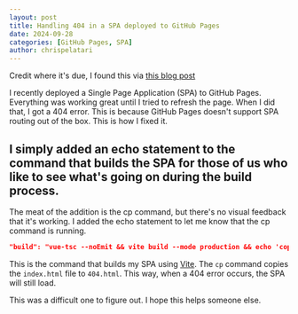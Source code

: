 ```yaml
---
layout: post
title: Handling 404 in a SPA deployed to GitHub Pages
date: 2024-09-28
categories: [GitHub Pages, SPA]
author: chrispelatari
---
```


Credit where it's due, I found this via [this blog post](https://dev.to/lico/handling-404-error-in-spa-deployed-on-github-pages-246p)

I recently deployed a Single Page Application (SPA) to GitHub Pages. Everything was working great until I tried to refresh the page. When I did that, I got a 404 error. This is because GitHub Pages doesn't support SPA routing out of the box. This is how I fixed it.

## I simply added an echo statement to the command that builds the SPA for those of us who like to see what's going on during the build process.

The meat of the addition is the cp command, but there's no visual feedback that it's working. I added the echo statement to let me know that the cp command is running.

```json
"build": "vue-tsc --noEmit && vite build --mode production && echo 'copying index.html to 404.html in ./dist' && cp ./dist/index.html ./dist/404.html",
```

This is the command that builds my SPA using [Vite](https://vitejs.dev/). The `cp` command copies the `index.html` file to `404.html`. This way, when a 404 error occurs, the SPA will still load.

This was a difficult one to figure out. I hope this helps someone else.